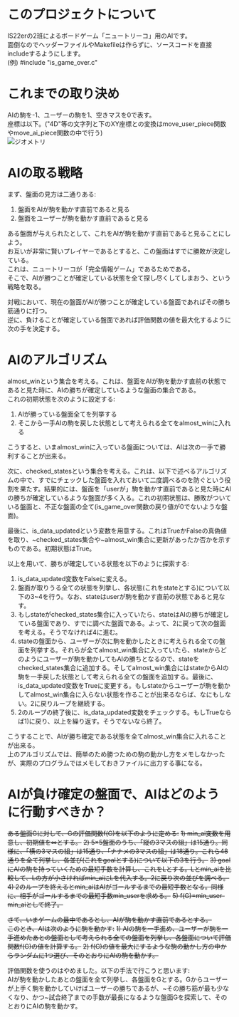 # このプロジェクトについて
IS22erの2班によるボードゲーム「ニュートリーコ」用のAIです。  
面倒なのでヘッダーファイルやMakefileは作らずに、ソースコードを直接includeするようにします。  
(例) #include "is_game_over.c"

# これまでの取り決め
AIの駒を-1、ユーザーの駒を1、空きマスを0で表す。  
座標は以下。("4D"等の文字列と下のXY座標との変換はmove_user_piece関数やmove_ai_piece関数の中で行う)  
![ジオメトリ](https://user-images.githubusercontent.com/79792475/142727582-45234b19-c525-463a-aea4-45e7ef3e4ed7.png)

# AIの取る戦略
まず、盤面の見方は二通りある:
  1) 盤面をAIが駒を動かす直前であると見る
  2) 盤面をユーザーが駒を動かす直前であると見る

ある盤面が与えられたとして、これをAIが駒を動かす直前であると見ることにしよう。  
お互いが非常に賢いプレイヤーであるとすると、この盤面はすでに勝敗が決定している。  
これは、ニュートリーコが「完全情報ゲーム」であるためである。  
そこで、AIが勝つことが確定している状態を全て探し尽くしてしまおう、という戦略を取る。 

対戦において、現在の盤面がAIが勝つことが確定している盤面であればその勝ち筋通りに打つ。  
逆に、負けることが確定している盤面であれば評価関数の値を最大化するように次の手を決定する。

# AIのアルゴリズム
almost_winという集合を考える。これは、盤面をAIが駒を動かす直前の状態であると見た時に、AIの勝ちが確定しているような盤面の集合である。  
これの初期状態を次のように設定する:
  1) AIが勝っている盤面全てを列挙する
  2) そこから一手AIの駒を戻した状態として考えられる全てをalmost_winに入れる

こうすると、いまalmost_winに入っている盤面については、AIは次の一手で勝利することが出来る。

次に、checked_statesという集合を考える。これは、以下で述べるアルゴリズムの中で、すでにチェックした盤面を入れておいて二度調べるのを防ぐという役割を果たす。結果的には、盤面を「userが」駒を動かす直前であると見た時にAIの勝ちが確定しているような盤面が多く入る。これの初期状態は、勝敗がついている盤面と、不正な盤面の全て(is_game_over関数の戻り値が0でないような盤面)。

最後に、is_data_updatedという変数を用意する。これはTrueかFalseの真偽値を取り、~checked_states集合や~almost_win集合に更新があったか否かを示すものである。初期状態はTrue。

以上を用いて、勝ちが確定している状態を以下のように探索する:
  1) is_data_updated変数をFalseに変える。
  2) 盤面が取りうる全ての状態を列挙し、各状態(これをstateとする)について以下の3~4を行う。なお、stateはuserが駒を動かす直前の状態であると見なす。
  3) もしstateがchecked_states集合に入っていたら、stateはAIの勝ちが確定している盤面であり、すでに調べた盤面である。よって、2に戻って次の盤面を考える。そうでなければ4に進む。
  4) stateの盤面から、ユーザーが次に駒を動かしたときに考えられる全ての盤面を列挙する。それらが全てalmost_win集合に入っていたら、stateからどのようにユーザーが駒を動かしてもAIの勝ちとなるので、stateをchecked_states集合に追加する。そしてalmost_win集合にはstateからAIの駒を一手戻した状態として考えられる全ての盤面を追加する。最後に、is_data_updated変数をTrueに変更する。もしstateからユーザーが駒を動かしてalmost_win集合に入らない状態を作ることが出来るならば、なにもしない。2に戻りループを継続する。
  5) 2のループの終了後に、is_data_updated変数をチェックする。もしTrueならば1)に戻り、以上を繰り返す。そうでないなら終了。

こうすることで、AIが勝ち確定である状態を全てalmost_win集合に入れることが出来る。  
上のアルゴリズムでは、簡単のため勝つための駒の動かし方をメモしなかったが、実際のプログラムではメモしておきファイルに出力する事になる。

# AIが負け確定の盤面で、AIはどのように行動すべきか？
~~ある盤面Gに対して、Gの評価関数f(G)を以下のように定める:~~
  ~~1) min_ai変数を用意し、初期値を∞とする。~~
  ~~2) 5×5盤面のうち、「縦の3マスの組」は15通り。同様に、「横の3マスの組」は15通り、「ナナメの3マスの組」は18通り。これら48通りを全て列挙し、各並び(これをgoalとする)について以下の3を行う。~~
  ~~3) goalにAIの駒を持っていくための最短手数を計算し、これをLとする。Lとmin_aiを比較して、Lの方が小さければmin_aiにLを代入する。2に戻り次の並びを調べる。~~
  ~~4) 2のループを終えるとmin_aiはAIがゴールするまでの最短手数となる。同様に、相手がゴールするまでの最短手数min_userを求める。~~
  ~~5) f(G)=min_user-min_aiとして終了。~~

~~さて、いまゲームの最中であるとし、AIが駒を動かす直前であるとする。  
このとき、AIは次のように駒を動かす:~~
  ~~1) AIの駒を一手進め、ユーザーが駒を一手進めたあとの盤面として考えられる全ての盤面を列挙し、各盤面について評価関数f(G)の値を計算する。~~
  ~~2) f(G)の値を最大にするような駒の動かし方の中からランダムに1つ選び、そのとおりにAIの駒を動かす。~~

評価関数を使うのはやめました。以下の手法で行こうと思います:  
AIが駒を動かしたあとの盤面を全て列挙し、各盤面をGとする。Gからユーザーが上手く駒を動かしていけばユーザーの勝ちであるが、~その勝ち筋が最も少なくなり、かつ~試合終了までの手数が最長になるような盤面Gを探索して、そのとおりにAIの駒を動かす。
